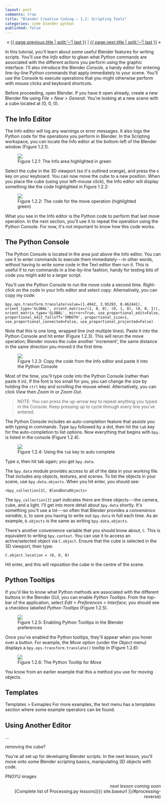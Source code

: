 ```yaml
---
layout: post
comments: true
title: "Blender Creative Coding – 1.2: Scripting Tools"
categories: code blender python
published: false
---
```


<p markdown="1" style="text-align:right">
&laquo; <a href="{{ page.previous.url }}">{{ page.previous.title | split:'–'| last }}</a> |
<a href="{{ page.next.url }}">{{ page.next.title | split:'–'| last }}</a> &raquo;<br />
</p>

In this tutorial, you'll learn about some useful Blender features for writing scripts. You'll use the *Info* editor to glean what Python commands are associated with the different actions you perform using the graphic interface. I'll also introduce the Blender *Console*, a handy editor for entering line-by-line Python commands that apply immediately to your scene. You'll use the Console to execute operations that you might otherwise perform with mouse clicks and keyboard shortcuts.

Before proceeding, open Blender. If you have it open already, create a new Blender file using *File* > *New* > *General*. You're looking at a new scene with a cube located at (0, 0, 0). 

## The Info Editor

The Info editor will log any warnings or error messages. It also logs the Python code for the operations you perform in Blender. In the Scripting workspace, you can locate the Info editor at the bottom-left of the Blender window (Figure 1.2.1).

<figure>
  <img src="{{ site.url }}/img/bcc01/info-area-layout.png" class="fullwidth" />
  <figcaption>Figure 1.2.1: The Info area highlighted in green</figcaption>
</figure>

Select the cube in the 3D viewport (so it's outlined orange), and press the `G` key on your keyboard. You can now move the cube to a new position. When you place the cube (using your left-mouse click), the Info editor will display something like the code highlighted in Figure 1.2.2:

<figure>
  <img src="{{ site.url }}/img/bcc01/info-area-operation.png" class="fullwidth" />
  <figcaption>Figure 1.2.2: The code for the move operation (highlighted green)</figcaption>
</figure>

What you see in the Info editor is the Python code to perform that last move operation. In the next section, you'll use it to repeat the operation using the Python Console. For now, it's not important to know how this code works.

## The Python Console

The Python Console is located in the area just above the Info editor. You can use it to enter commands to execute them immediately---in other words, without having to write some code in the Text editor then run it. This is useful if to run commands in a line-by-line fashion, handy for testing bits of code you might add to a larger script.

You'll use the Python Console to run the move code a second time. Right-click on the code in your Info editor and select *copy*. Alternatively, you can copy my code:

```
bpy.ops.transform.translate(value=(1.4942, 3.95293, 0.462441), orient_type='GLOBAL', orient_matrix=((1, 0, 0), (0, 1, 0), (0, 0, 1)), orient_matrix_type='GLOBAL', mirror=True, use_proportional_edit=False, proportional_edit_falloff='SMOOTH', proportional_size=1, use_proportional_connected=False, use_proportional_projected=False)
```

Note that this is one long, wrapped line (not multiple lines). Paste it into the Python Console and hit enter (Figure 1.2.3). This will rerun the move operation; Blender moves the cube another 'increment', the same distance in the same direction you moved it the first time.

<figure>
  <img src="{{ site.url }}/img/bcc01/console-copy-paste.png" class="fullwidth" />
  <figcaption>Figure 1.2.3: Copy the code from the Info editor and paste it into the Python Console</figcaption>
</figure>

Most of the time, you'll type code into the Python Console (rather than paste it in). If the font is too small for you, you can change the size by holding the `ctrl` key and scrolling the mouse wheel. Alternatively, you can click *View* then *Zoom In* or *Zoom Out*.

> NOTE: You can press the up-arrow key to repeat anything you typed in the Console. Keep pressing up to cycle through every line you've entered.

The Python Console includes an auto-completion feature that assists you with typing in commands. Type `bpy` followed by a dot, then hit the `tab` key for the auto-completion to list options. Now everything that begins with `bpy.` is listed in the console (Figure 1.2.4).

<figure>
  <img src="{{ site.url }}/img/bcc01/console-auto-complete.png" class="fullwidth" />
  <figcaption>Figure 1.2.4: Using the <code>tab</code> key to auto complete</figcaption>
</figure>

Type `d`, then hit tab again; you get `bpy.data`.

The `bpy.data` module provides access to all of the data in your working file. That includes any objects, textures, and scenes. To list the objects in your scene, use `bpy.data.objects`. When you hit enter, you should see:

```
<bpy_collection[3], BlendDataObjects>
```

The `bpy_collection[3]` part indicates there are three objects---the camera, cube, and a light. I'll get into more detail about `bpy.data` shortly. It's something you'll use a lot---so often that Blender provides a *convenience variable*, `D`, to save you having to write out `bpy.data` in full each time. As an example, `D.objects` is the same as writing `bpy.data.objects`.

There's another convenience variable that you should know about, `C`. This is equivalent to writing `bpy.context`. You can use it to access an active/selected object via `C.object`. Ensure that the cube is selected in the 3D viewport, then type:

```
C.object.location = (0, 0, 0)
```

Hit enter, and this will reposition the cube in the centre of the scene.

## Python Tooltips

If you'd like to know what Python methods are associated with the different buttons in the Blender GUI, you can enable *Python Tooltips*. From the top-bar of the application, select *Edit > Preferences > Interface*; you should see a checkbox labelled *Python Tooltips* (Figure 1.2.5).

<figure>
  <img src="{{ site.url }}/img/bcc01/python-tool-tips-preferences.png" class="fullwidth" />
  <figcaption>Figure 1.2.5: Enabling Python Tooltips in the Blender preferences</figcaption>
</figure>

Once you've enabled the Python tooltips, they'll appear when you hover over a button. For example, the *Move* option (under the *Object* menu) displays a `bpy.ops.transform.translate()` tooltip in (Figure 1.2.6):

<figure>
  <img src="{{ site.url }}/img/bcc01/python-tool-tips-active.png" class="fullwidth" />
  <figcaption>Figure 1.2.6: The Python Tooltip for <i>Move</i></figcaption>
</figure>

You know from an earlier example that this a method you use for moving objects.





## Templates

Templates > Exmaples
For more examples, the text menu has a templates section where some example operators can be found.







## Using Another Editor

...







removing the cube?




You're all set up for developing Blender scripts. In the next lesson, you'll move onto some Blender scripting basics, manipulating 3D objects with code.



PNGYU images



<p style="text-align:right" markdown="1">
<em>next lesson coming soon</em><br />
<!--
<a href="{{ page.next.url }}">{{ page.next.title | split:'–'| last }}</a> &raquo;<br />
-->
[Complete list of Processing.py lessons]({{ site.baseurl }}/#processing-reverse)
</p>
